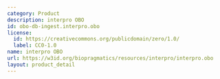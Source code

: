```yaml
---
category: Product
description: interpro OBO
id: obo-db-ingest.interpro.obo
license:
  id: https://creativecommons.org/publicdomain/zero/1.0/
  label: CC0-1.0
name: interpro OBO
url: https://w3id.org/biopragmatics/resources/interpro/interpro.obo
layout: product_detail
---
```

